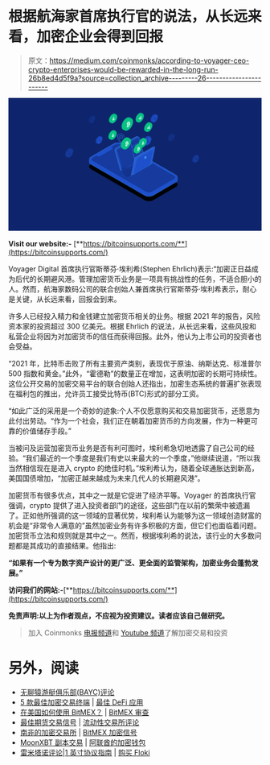 # 根据航海家首席执行官的说法，从长远来看，加密企业会得到回报

> 原文：<https://medium.com/coinmonks/according-to-voyager-ceo-crypto-enterprises-would-be-rewarded-in-the-long-run-26b8ed4d5f9a?source=collection_archive---------26----------------------->

![](img/5bbb987bcfa88aa7ccb625f6c470af86.png)

**Visit our website:-** [**https://bitcoinsupports.com/**](https://bitcoinsupports.com/)

Voyager Digital 首席执行官斯蒂芬·埃利希(Stephen Ehrlich)表示:“加密正日益成为后代的长期避风港。管理加密货币业务是一项具有挑战性的任务，不适合胆小的人。然而，航海家数码公司的联合创始人兼首席执行官斯蒂芬·埃利希表示，耐心是关键，从长远来看，回报会到来。

许多人已经投入精力和金钱建立加密货币相关的业务。根据 2021 年的报告，风险资本家的投资超过 300 亿美元。根据 Ehrlich 的说法，从长远来看，这些风投和私营企业将因为对加密货币的信任而获得回报。此外，他认为上市公司的投资者也会受益。

“2021 年，比特币击败了所有主要资产类别，表现优于原油、纳斯达克、标准普尔 500 指数和黄金。”此外，“霍德勒”的数量正在增加，这表明加密的长期可持续性。这位公开交易的加密交易平台的联合创始人还指出，加密生态系统的普遍扩张表现在福利包的推出，允许员工接受比特币(BTC)形式的部分工资。

“如此广泛的采用是一个奇妙的迹象:个人不仅愿意购买和交易加密货币，还愿意为此付出劳动。“作为一个社会，我们正在朝着加密货币的方向发展，作为一种更可靠的价值储存手段。”

当被问及运营加密货币业务是否有利可图时，埃利希急切地透露了自己公司的经验。“我们最近的一个季度是我们有史以来最大的一个季度，”他继续说道，“所以我当然相信现在是进入 crypto 的绝佳时机。”埃利希认为，随着全球通胀达到新高，美国国债增加，“加密正越来越成为未来几代人的长期避风港”。

加密货币有很多优点，其中之一就是它促进了经济平等。Voyager 的首席执行官强调，crypto 提供了进入投资者部门的途径，这些部门在以前的繁荣中被遗漏了。正如他所强调的这一领域的显著优势，埃利希认为能够为这一领域创造财富的机会是“非常令人满意的”虽然加密业务有许多积极的方面，但它们也面临着问题。加密货币立法和规则就是其中之一。然而，根据埃利希的说法，该行业的大多数问题都是其成功的直接结果。他指出:

**“如果有一个专为数字资产设计的更广泛、更全面的监管架构，加密业务会蓬勃发展。”**

**访问我们的网站:-**[**https://bitcoinsupports.com/**](https://bitcoinsupports.com/)

**免责声明:以上为作者观点，不应视为投资建议。读者应该自己做研究。**

> 加入 Coinmonks [电报频道](https://t.me/coincodecap)和 [Youtube 频道](https://www.youtube.com/c/coinmonks/videos)了解加密交易和投资

# 另外，阅读

*   [无聊猿游艇俱乐部(BAYC)评论](https://coincodecap.com/bored-ape-yacht-club-bayc-review)
*   [5 款最佳加密交易终端](https://coincodecap.com/crypto-trading-terminals) | [最佳 DeFi 应用](https://coincodecap.com/best-defi-apps)
*   [在美国如何使用 BitMEX？](https://coincodecap.com/use-bitmex-in-usa) | [BitMEX 审查](https://coincodecap.com/bitmex-review)
*   [最佳期货交易信号](https://coincodecap.com/futures-trading-signals) | [流动性交易所评论](https://coincodecap.com/liquid-exchange-review)
*   [南非的加密交易所](https://coincodecap.com/crypto-exchanges-in-south-africa) | [BitMEX 加密信号](https://coincodecap.com/bitmex-crypto-signals)
*   [MoonXBT 副本交易](https://coincodecap.com/moonxbt-copy-trading) | [阿联酋的加密钱包](https://coincodecap.com/crypto-wallets-in-uae)
*   [雷米塔诺评论](https://coincodecap.com/remitano-review)|[1 英寸协议指南](https://coincodecap.com/1inch) | [购买 Floki](https://coincodecap.com/buy-floki-inu-token)